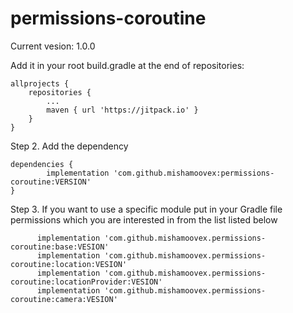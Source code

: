 # permissions-coroutine

Current vesion: 1.0.0

Add it in your root build.gradle at the end of repositories:

	allprojects {
		repositories {
			...
			maven { url 'https://jitpack.io' }
		}
	}
Step 2. Add the dependency

	dependencies {
	        implementation 'com.github.mishamoovex:permissions-coroutine:VERSION'
	}
 
 Step 3. If you want to use a specific module put in your Gradle file permissions which you are interested in from the list listed below
 
          implementation 'com.github.mishamoovex.permissions-coroutine:base:VESION'
          implementation 'com.github.mishamoovex.permissions-coroutine:location:VESION'
          implementation 'com.github.mishamoovex.permissions-coroutine:locationProvider:VESION'
          implementation 'com.github.mishamoovex.permissions-coroutine:camera:VESION'
